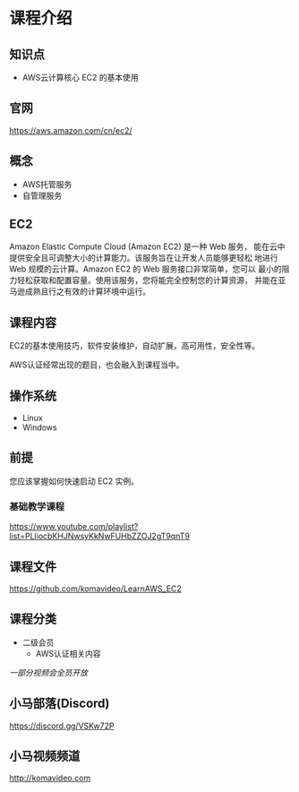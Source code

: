 课程介绍
==========

## 知识点

* AWS云计算核心 EC2 的基本使用

## 官网

https://aws.amazon.com/cn/ec2/

## 概念

+ AWS托管服务
+ 自管理服务

## EC2

Amazon Elastic Compute Cloud (Amazon EC2) 是一种 Web 服务，
能在云中提供安全且可调整大小的计算能力。该服务旨在让开发人员能够更轻松
地进行 Web 规模的云计算。Amazon EC2 的 Web 服务接口非常简单，您可以
最小的阻力轻松获取和配置容量。使用该服务，您将能完全控制您的计算资源，
并能在亚马逊成熟且行之有效的计算环境中运行。

## 课程内容

EC2的基本使用技巧，软件安装维护，自动扩展，高可用性，安全性等。

AWS认证经常出现的题目，也会融入到课程当中。

## 操作系统

+ Linux
+ Windows

## 前提

您应该掌握如何快速启动 EC2 实例。

### 基础教学课程

https://www.youtube.com/playlist?list=PLliocbKHJNwsyKkNwFUHbZZOJ2gT9qnT9

## 课程文件

https://github.com/komavideo/LearnAWS_EC2

## 课程分类

+ 二级会员
  - AWS认证相关内容

*一部分视频会全员开放*

## 小马部落(Discord)

https://discord.gg/VSKw72P

## 小马视频频道

http://komavideo.com
